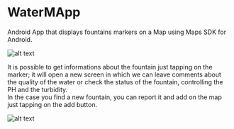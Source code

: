 # WaterMApp

Android App that displays fountains markers on a Map using Maps SDK for Android.

![alt text](https://preview.ibb.co/mAVoV8/Screen2.png)

It is possible to get informations about the fountain just tapping on the marker; it will open a new screen in which we can leave comments about the quality of the water or check the status of the fountain, controlling the PH and the turbidity.       
In the case you find a new fountain, you can report it and add on the map just tapping on the add button.

![alt text](https://preview.ibb.co/cNpRHo/Screen1.png)
